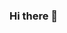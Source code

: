 ### Hi there 👋

<!--
**Tahmeem/Tahmeem** is a ✨ _special_ ✨ repository because its `README.md` (this file) appears on your GitHub profile.

Here are some ideas to get you started:

- 🔭 I’m currently working on whatever I find interesting at the moment
- 🌱 I’m currently learning all sorts of technologies
- 👯 I’m looking to collaborate on any projects that is a bit challenging 
- 🤔 I’m looking for help with nothing at the moment
- 💬 Ask me about anything
- 📫 How to reach me: tahmeemmahedi@gmail.com
- 😄 Pronouns: He/Him
- ⚡ Fun fact: I enjoy sleeping for long hours
-->
